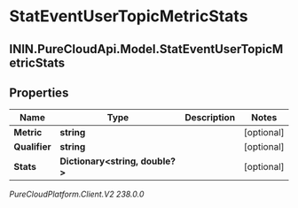 # StatEventUserTopicMetricStats

## ININ.PureCloudApi.Model.StatEventUserTopicMetricStats

## Properties

|Name | Type | Description | Notes|
|------------ | ------------- | ------------- | -------------|
| **Metric** | **string** |  | [optional] |
| **Qualifier** | **string** |  | [optional] |
| **Stats** | **Dictionary&lt;string, double?&gt;** |  | [optional] |



_PureCloudPlatform.Client.V2 238.0.0_
